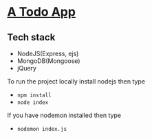 # [A Todo App](https://todo-sl0tr.herokuapp.com/)

Tech stack
---

* NodeJS(Express, ejs)
* MongoDB(Mongoose)
* jQuery

To run the project locally install nodejs then type
* `npm install`
* `node index`

If you have nodemon installed then type
* `nodemon index.js`
